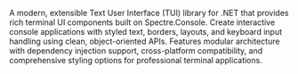 A modern, extensible Text User Interface (TUI) library for .NET that provides rich terminal UI components built on Spectre.Console. Create interactive console applications with styled text, borders, layouts, and keyboard input handling using clean, object-oriented APIs. Features modular architecture with dependency injection support, cross-platform compatibility, and comprehensive styling options for professional terminal applications.